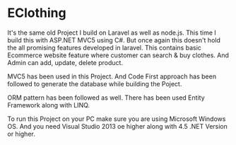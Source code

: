 # EClothing
It's the same old Project  I build on Laravel as well as node.js. This time I build this with ASP.NET MVC5 using C#. But once again this doesn't hold the all promising features developed in laravel. This contains basic Ecommerce website feature where customer can search &amp; buy clothes. And Admin can add, update, delete product.

MVC5 has been used in this Project. And Code First approach has been followed to generate the database while building the Poject.

ORM pattern has been followed as well. There has been used Entity Framework along with LINQ.

To run this Project on your PC make sure you are using Microsoft Windows OS. And you need Visual Studio 2013 oe higher along with 4.5 .NET Version or higher.
